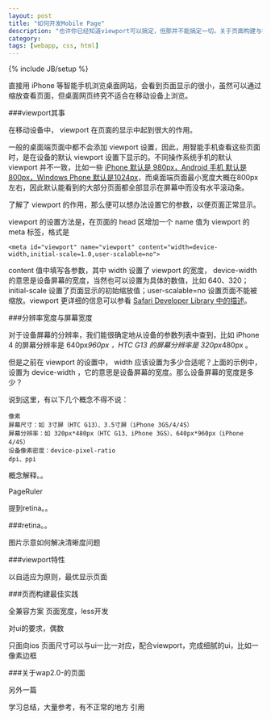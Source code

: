 ```yaml
---
layout: post
title: "如何开发Mobile Page"
description: "也许你已经知道viewport可以搞定，但那并不能搞定一切。关于页面构建与视觉设计，还有一些不得不说的事。"
category: 
tags: [webapp, css, html]
---
```

{% include JB/setup %}


直接用 iPhone 等智能手机浏览桌面网站，会看到页面显示的很小，虽然可以通过缩放查看页面，但桌面网页终究不适合在移动设备上浏览。

###viewport其事

在移动设备中， viewport 在页面的显示中起到很大的作用。

一般的桌面端页面中都不会添加 viewport 设置，因此，用智能手机查看这些页面时，是在设备的默认 viewport 设置下显示的。不同操作系统手机的默认 viewport 并不一致，比如一些 [iPhone 默认是 980px，Android 手机 默认是 800px，Windows Phone 默认是1024px](#hacker的页面)，而桌面端页面最小宽度大概在800px左右，因此默认能看到的大部分页面都全部显示在屏幕中而没有水平滚动条。

了解了 viewport 的作用，那么便可以想办法设置它的参数，以便页面正常显示。

viewport 的设置方法是，在页面的 head 区增加一个 name 值为 viewport 的 meta 标签，格式是

	<meta id="viewport" name="viewport" content="width=device-width,initial-scale=1.0,user-scalable=no">

content 值中填写各参数，其中 width 设置了 viewport 的宽度， device-width 的意思是设备屏幕的宽度，当然也可以设置为具体的数值，比如 640、320；initial-scale 设置了页面显示的初始缩放值；user-scalable=no 设置页面不能被缩放。viewport 更详细的信息可以参看 [Safari Developer Library 中的描述](https://developer.apple.com/library/safari/#documentation/AppleApplications/Reference/SafariWebContent/UsingtheViewport/UsingtheViewport.html#//apple_ref/doc/uid/TP40006509-SW24)。


###分辨率宽度与屏幕宽度

对于设备屏幕的分辨率，我们能很确定地从设备的参数列表中查到，比如 iPhone 4 的屏幕分辨率是 640px*960px ，HTC G13 的屏幕分辨率是 320px*480px 。

但是之前在 viewport 的设置中， width 应该设置为多少合适呢？上面的示例中，设置为 device-width ，它的意思是设备屏幕的宽度。那么设备屏幕的宽度是多少？

说到这里，有以下几个概念不得不说：

	像素
	屏幕尺寸：如 3寸屏（HTC G13）、3.5寸屏（iPhone 3GS/4/4S）
	屏幕分辨率：如 320px*480px（HTC G13、iPhone 3GS）、640px*960px（iPhone 4/4S）
	设备像素密度：device-pixel-ratio
	dpi、ppi

概念解释。。

PageRuler

提到retina。。


###retina。。

图片示意如何解决清晰度问题


###viewport特性

以自适应为原则，最优显示页面

###页而构建最佳实践

全兼容方案
页面宽度，less开发

对ui的要求，偶数


只面向ios
页面尺寸可以与ui一比一对应，配合viewport，完成细腻的ui，比如一像素边框


###关于wap2.0-的页面

另外一篇


学习总结，大量参考，有不正常的地方
引用







 


